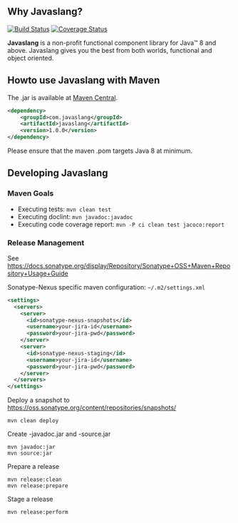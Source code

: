 ## Why Javaslang?
[![Build Status](https://travis-ci.org/rocketscience-projects/javaslang.png)](https://travis-ci.org/rocketscience-projects/javaslang)
[![Coverage Status](https://img.shields.io/coveralls/rocketscience-projects/javaslang.svg)](https://coveralls.io/r/rocketscience-projects/javaslang)

**Javaslang** is a non-profit functional component library for Java&trade; 8 and above. Javaslang gives you the best from both worlds, functional and object oriented.

## Howto use Javaslang with Maven

The .jar is available at [Maven Central](http://search.maven.org/#search%7Cga%7C1%7Cjavaslang).

```xml
<dependency>
    <groupId>com.javaslang</groupId>
    <artifactId>javaslang</artifactId>
    <version>1.0.0</version>
</dependency>
```

Please ensure that the maven .pom targets Java 8 at minimum.

## Developing Javaslang
### Maven Goals

* Executing tests: `mvn clean test`
* Executing doclint: `mvn javadoc:javadoc`
* Executing code coverage report: `mvn -P ci clean test jacoco:report`

### Release Management

See https://docs.sonatype.org/display/Repository/Sonatype+OSS+Maven+Repository+Usage+Guide


Sonatype-Nexus specific maven configuration: `~/.m2/settings.xml`

```xml
<settings>
  <servers>
    <server>
      <id>sonatype-nexus-snapshots</id>
      <username>your-jira-id</username>
      <password>your-jira-pwd</password>
    </server>
    <server>
      <id>sonatype-nexus-staging</id>
      <username>your-jira-id</username>
      <password>your-jira-pwd</password>
    </server>
  </servers>
</settings>
```

Deploy a snapshot to https://oss.sonatype.org/content/repositories/snapshots/

```
mvn clean deploy
```

Create -javadoc.jar and -source.jar

```
mvn javadoc:jar
mvn source:jar
```

Prepare a release

```
mvn release:clean
mvn release:prepare
```

Stage a release

```
mvn release:perform
```
